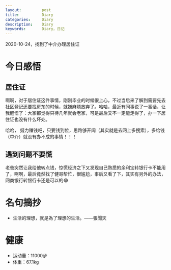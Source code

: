 ```yaml
---
layout:     	post
title:      	Diary
categories: 	Diary
description:   	Diary
keywords: 		Diary，日记 
---
```


2020-10-24，找到了中介办理居住证

# 今日感悟

## 居住证

啊啊，对于居住证这件事情，刚刚毕业的时候很上心，不过当后来了解到需要先去社区登记还要找房东的时候，就嫌麻烦放弃了。哈哈，最近有同事说了一番话，让我醒悟了：大家都觉得只待几年就会老家，可是最后又不一定能走得了，办一下居住证也没有什么坏处。

哈哈， 努力赚钱吧，只要钱到位，思路够开阔（其实就是去网上多搜索），多给钱（中介）就没有办不成的事情！！！

## 遇到问题不要慌

老爸突然让我给他转点钱，惊慌经济之下又发现自己熟悉的余利宝转银行卡不能用了，啊啊，最后竟然找了健哥帮忙，很尴尬，事后又看了下，其实有另外的办法，网商银行转银行卡还是可以的😂

# 名句摘抄

-  生活的理想，就是為了理想的生活。——張聞天

# 健康

- 运动量：11000步
- 体重：67.1kg






